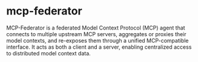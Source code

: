 # mcp-federator
MCP-Federator is a federated Model Context Protocol (MCP) agent that connects to multiple upstream MCP servers, aggregates or proxies their model contexts, and re-exposes them through a unified MCP-compatible interface. It acts as both a client and a server, enabling centralized access to distributed model context data.
